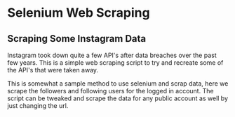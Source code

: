 # Selenium Web Scraping
## Scraping Some Instagram Data 

Instagram took down quite a few API's after data breaches over the past few years. This is a simple web scraping script to try and recreate some of the API's that were taken away. 

This is somewhat a sample method to use selenium and scrap data, here we scrape the followers and following users for the logged in account. The script can be tweaked and scrape the data for any public account as well by just changing the url.
